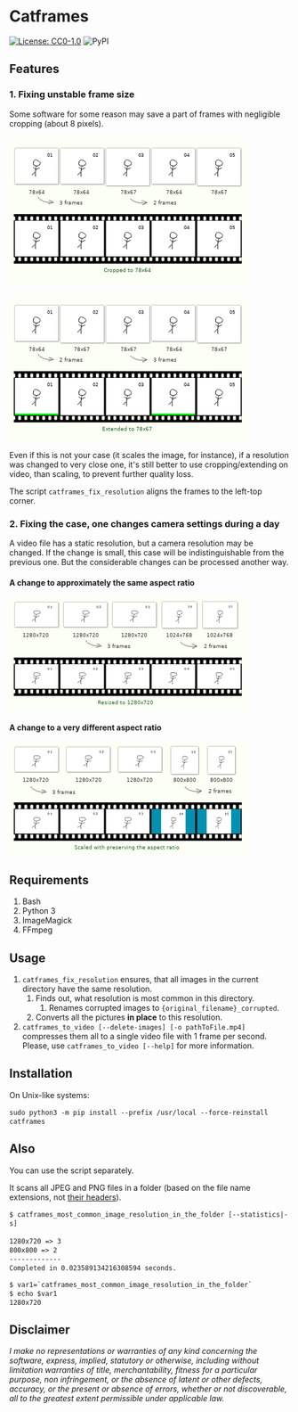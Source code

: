 # Catframes

[![License: CC0-1.0](https://img.shields.io/badge/License-CC0%201.0-lightgrey.svg)](http://creativecommons.org/publicdomain/zero/1.0/)
![PyPI](https://img.shields.io/pypi/v/catframes.svg)


## Features

### 1. Fixing unstable frame size

Some software for some reason may save a part of frames with negligible cropping (about 8 pixels).

![Feature 1, cropping](/ReadMe%20images/case1_1.png)

![Feature 1, extending](/ReadMe%20images/case1_2.png)

Even if this is not your case (it scales the image, for instance),
if a resolution was changed to very close one,
it's still better to use cropping/extending on video, than scaling, to prevent further quality loss.

The script `catframes_fix_resolution` aligns the frames to the left-top corner.

### 2. Fixing the case, one changes camera settings during a day

A video file has a static resolution, but a camera resolution may be changed.
If the change is small, this case will be indistinguishable from the previous one.
But the considerable changes can be processed another way.

#### A change to approximately the same aspect ratio

![Feature 2.1](/ReadMe%20images/case2_1.png)

#### A change to a very different aspect ratio

![Feature 2.2](/ReadMe%20images/case2_2.png)

## Requirements

1. Bash
2. Python 3
3. ImageMagick
4. FFmpeg

## Usage

1. `catframes_fix_resolution` ensures, that all images in the current directory have the same resolution.
    1. Finds out, what resolution is most common in this directory.
        1. Renames corrupted images to `{original_filename}_corrupted`.
    2. Converts all the pictures **in place** to this resolution.
2. `catframes_to_video [--delete-images] [-o pathToFile.mp4]` compresses them all
to a single video file with 1 frame per second.
Please, use `catframes_to_video [--help]` for more information.

## Installation

On Unix-like systems:

```
sudo python3 -m pip install --prefix /usr/local --force-reinstall catframes
```

## Also

You can use the script separately.

It scans all JPEG and PNG files in a folder (based on the file name extensions, not [their headers](https://en.wikipedia.org/wiki/List_of_file_signatures)).

```
$ catframes_most_common_image_resolution_in_the_folder [--statistics|-s]

1280x720 => 3
800x800 => 2
-------------
Completed in 0.023589134216308594 seconds.
```

```
$ var1=`catframes_most_common_image_resolution_in_the_folder`
$ echo $var1
1280x720
```

## Disclaimer

*I make no representations or
warranties of any kind concerning the software, express, implied,
statutory or otherwise, including without limitation warranties of
title, merchantability, fitness for a particular purpose, non
infringement, or the absence of latent or other defects, accuracy, or
the present or absence of errors, whether or not discoverable, all to
the greatest extent permissible under applicable law.*
